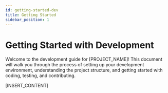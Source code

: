 ```yaml
---
id: getting-started-dev
title: Getting Started
sidebar_position: 1
---
```


# Getting Started with Development

Welcome to the development guide for [PROJECT_NAME]! This document will walk you through the process of setting up your development environment, understanding the project structure, and getting started with coding, testing, and contributing.

[INSERT_CONTENT]